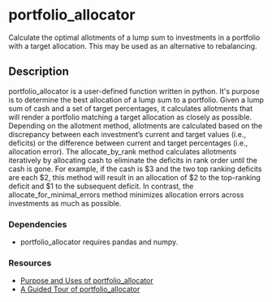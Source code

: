 # portfolio_allocator

Calculate the optimal allotments of a lump sum to investments in a portfolio with a target allocation.  This may be used as an alternative to rebalancing.

## Description

portfolio_allocator is a user-defined function written in python.  It's purpose is to determine the best allocation of a lump sum to a portfolio.  Given a lump sum of cash and a set of target percentages, it calculates allotments that will render a portfolio matching a target allocation as closely as possible.  Depending on the allotment method, allotments are calculated based on the discrepancy between each investment’s current and target values (i.e., deficits) or the difference between current and target percentages (i.e., allocation error).  The allocate_by_rank method calculates allotments iteratively by allocating cash to eliminate the deficits in rank order until the cash is gone.  For example, if the cash is $3 and the two top ranking deficits are each $2, this method will result in an allocation of $2 to the top-ranking deficit and $1 to the subsequent deficit.  In contrast, the allocate_for_minimal_errors method minimizes allocation errors across investments as much as possible.


### Dependencies

* portfolio_allocator requires pandas and numpy.

### Resources

* [Purpose and Uses of portfolio_allocator](purpose_and_uses.md)
* [A Guided Tour of portfolio_allocator](portfolio_allocator_tour.md)
